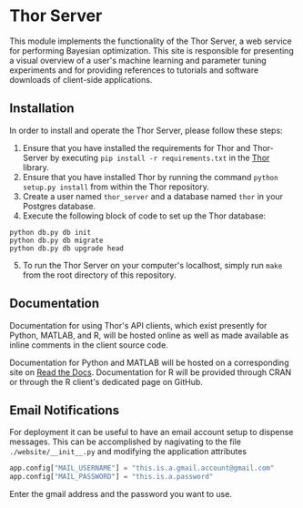 # Thor Server

This module implements the functionality of the Thor Server, a web service for performing Bayesian optimization. This site is responsible for presenting a visual overview of a user's machine learning and parameter tuning experiments and for providing references to tutorials and software downloads of client-side applications.

## Installation

In order to install and operate the Thor Server, please follow these steps:

1. Ensure that you have installed the requirements for Thor and Thor-Server by executing `pip install -r requirements.txt` in the [Thor](https://github.com/JamesBrofos/Thor) library.
2. Ensure that you have installed Thor by running the command `python setup.py install` from within the Thor repository.
3. Create a user named `thor_server` and a database named `thor` in your Postgres database.
4. Execute the following block of code to set up the Thor database:
```shell
python db.py db init
python db.py db migrate
python db.py db upgrade head
```
5. To run the Thor Server on your computer's localhost, simply run `make` from the root directory of this repository.

## Documentation

Documentation for using Thor's API clients, which exist presently for Python, MATLAB, and R, will be hosted online as well as made available as inline comments in the client source code.

Documentation for Python and MATLAB will be hosted on a corresponding site on [Read the Docs](https://readthedocs.org/). Documentation for R will be provided through CRAN or through the R client's dedicated page on GitHub.

## Email Notifications

For deployment it can be useful to have an email account setup to dispense messages. This can be accomplished by nagivating to the file `./website/__init__.py` and modifying the application attributes
```python
app.config["MAIL_USERNAME"] = "this.is.a.gmail.account@gmail.com"
app.config["MAIL_PASSWORD"] = "this.is.a.password"
```
Enter the gmail address and the password you want to use.
